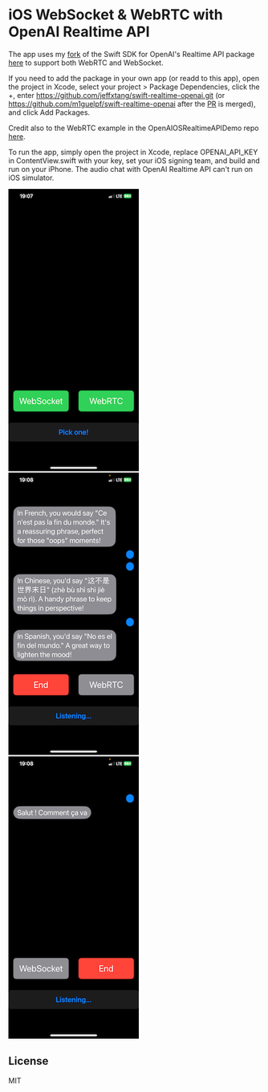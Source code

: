 # iOS WebSocket & WebRTC with OpenAI Realtime API

The app uses my [fork](https://github.com/jeffxtang/swift-realtime-openai) of the Swift SDK for OpenAI's Realtime API package [here](https://github.com/m1guelpf/swift-realtime-openai) to support both WebRTC and WebSocket.

If you need to add the package in your own app (or readd to this app), open the project in Xcode, select your project > Package Dependencies, click the +, enter https://github.com/jeffxtang/swift-realtime-openai.git (or https://github.com/m1guelpf/swift-realtime-openai after the [PR](https://github.com/m1guelpf/swift-realtime-openai/pull/26) is merged), and click Add Packages.

Credit also to the WebRTC example in the OpenAIOSRealtimeAPIDemo repo [here](https://github.com/fuwei007/OpenAIIOSRealtimeAPIDemo/blob/main/SwftDemo/RealTim-WebRTC/RealTimeApiWebRTCMainVC.swift).

To run the app, simply open the project in Xcode, replace OPENAI_API_KEY in ContentView.swift with your key, set your iOS signing team, and build and run on your iPhone. The audio chat with OpenAI Realtime API can't run on iOS simulator.

![](screenshot1.png)
![](screenshot2.png)
![](screenshot3.png)

## License

MIT
